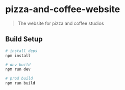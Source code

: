 # pizza-and-coffee-website

> The website for pizza and coffee studios

## Build Setup

``` bash
# install deps
npm install

# dev build
npm run dev

# prod build
npm run build
```

